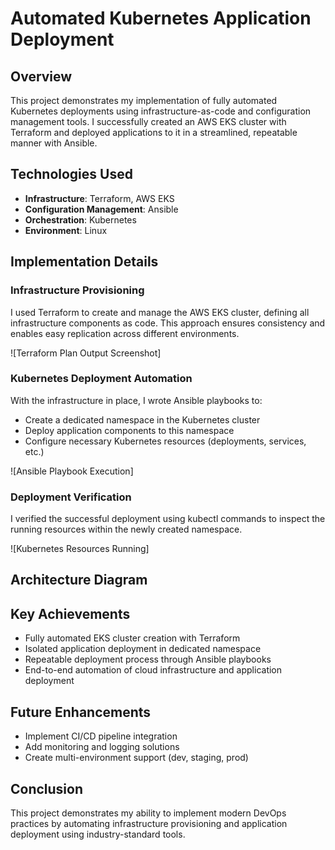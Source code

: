 # Automated Kubernetes Application Deployment

## Overview
This project demonstrates my implementation of fully automated Kubernetes deployments using infrastructure-as-code and configuration management tools. I successfully created an AWS EKS cluster with Terraform and deployed applications to it in a streamlined, repeatable manner with Ansible.

## Technologies Used
- **Infrastructure**: Terraform, AWS EKS
- **Configuration Management**: Ansible
- **Orchestration**: Kubernetes
- **Environment**: Linux

## Implementation Details

### Infrastructure Provisioning
I used Terraform to create and manage the AWS EKS cluster, defining all infrastructure components as code. This approach ensures consistency and enables easy replication across different environments.

![Terraform Plan Output Screenshot] <!-- Include screenshot of terraform plan/apply output -->

### Kubernetes Deployment Automation
With the infrastructure in place, I wrote Ansible playbooks to:
- Create a dedicated namespace in the Kubernetes cluster
- Deploy application components to this namespace
- Configure necessary Kubernetes resources (deployments, services, etc.)

![Ansible Playbook Execution] <!-- Include screenshot of ansible playbook running -->

### Deployment Verification
I verified the successful deployment using kubectl commands to inspect the running resources within the newly created namespace.

![Kubernetes Resources Running] <!-- Include screenshot of kubectl get all output showing pods/services -->

## Architecture Diagram
<!-- Include a simple diagram showing the workflow: Terraform → AWS EKS → Ansible → Deployed App -->

## Key Achievements
- Fully automated EKS cluster creation with Terraform
- Isolated application deployment in dedicated namespace
- Repeatable deployment process through Ansible playbooks
- End-to-end automation of cloud infrastructure and application deployment

## Future Enhancements
- Implement CI/CD pipeline integration
- Add monitoring and logging solutions
- Create multi-environment support (dev, staging, prod)

## Conclusion
This project demonstrates my ability to implement modern DevOps practices by automating infrastructure provisioning and application deployment using industry-standard tools.